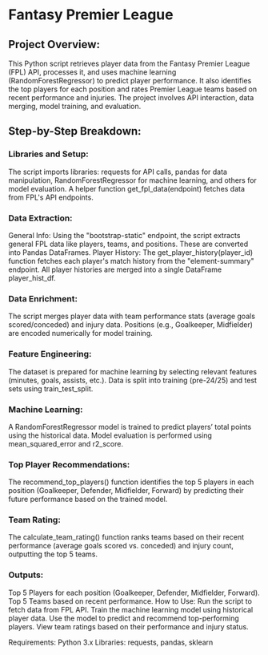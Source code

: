 # Fantasy Premier League

## Project Overview:
This Python script retrieves player data from the Fantasy Premier League (FPL) API, processes it, and uses machine learning (RandomForestRegressor) to predict player performance. It also identifies the top players for each position and rates Premier League teams based on recent performance and injuries. The project involves API interaction, data merging, model training, and evaluation.

## Step-by-Step Breakdown:
### Libraries and Setup:

The script imports libraries: requests for API calls, pandas for data manipulation, RandomForestRegressor for machine learning, and others for model evaluation.
A helper function get_fpl_data(endpoint) fetches data from FPL's API endpoints.
### Data Extraction:

General Info: Using the "bootstrap-static" endpoint, the script extracts general FPL data like players, teams, and positions. These are converted into Pandas DataFrames.
Player History: The get_player_history(player_id) function fetches each player's match history from the "element-summary" endpoint. All player histories are merged into a single DataFrame player_hist_df.
### Data Enrichment:

The script merges player data with team performance stats (average goals scored/conceded) and injury data.
Positions (e.g., Goalkeeper, Midfielder) are encoded numerically for model training.
### Feature Engineering:

The dataset is prepared for machine learning by selecting relevant features (minutes, goals, assists, etc.).
Data is split into training (pre-24/25) and test sets using train_test_split.
### Machine Learning:

A RandomForestRegressor model is trained to predict players’ total points using the historical data.
Model evaluation is performed using mean_squared_error and r2_score.
### Top Player Recommendations:

The recommend_top_players() function identifies the top 5 players in each position (Goalkeeper, Defender, Midfielder, Forward) by predicting their future performance based on the trained model.
### Team Rating:

The calculate_team_rating() function ranks teams based on their recent performance (average goals scored vs. conceded) and injury count, outputting the top 5 teams.
### Outputs:
Top 5 Players for each position (Goalkeeper, Defender, Midfielder, Forward).
Top 5 Teams based on recent performance.
How to Use:
Run the script to fetch data from FPL API.
Train the machine learning model using historical player data.
Use the model to predict and recommend top-performing players.
View team ratings based on their performance and injury status.

Requirements:
Python 3.x
Libraries: requests, pandas, sklearn
